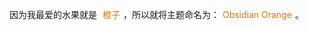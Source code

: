 因为我最爱的水果就是 <font style="color: rgb(222, 120, 2);padding: 5px 5px">橙子</font>，所以就将主题命名为：<font style="color: rgb(222, 120, 2);padding: 5px 5px">Obsidian Orange</font>。